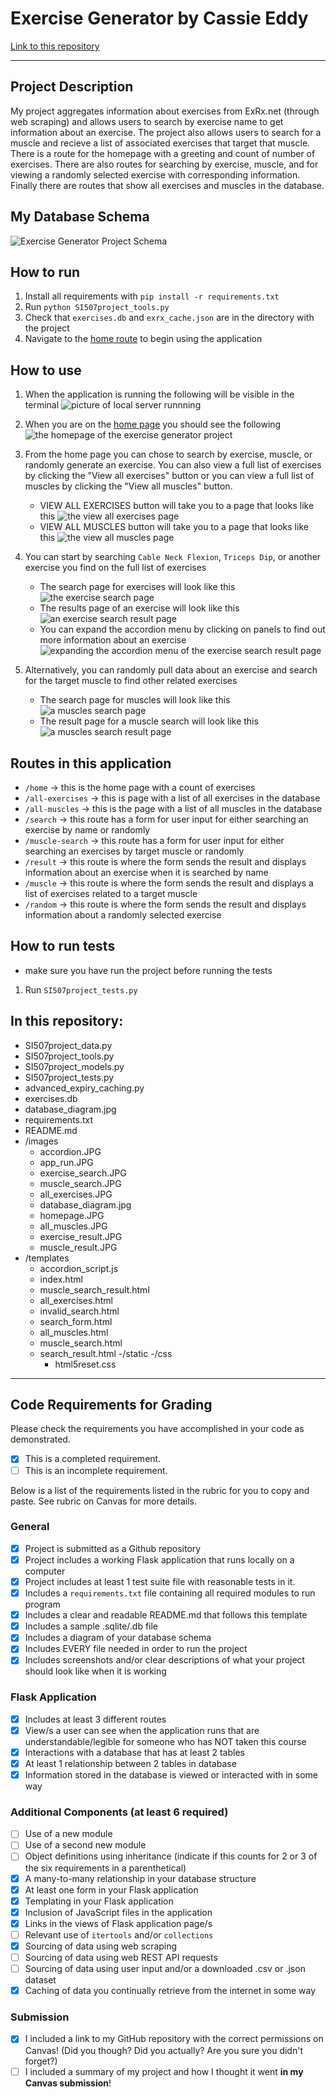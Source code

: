 # Exercise Generator by Cassie Eddy

[Link to this repository](https://github.com/cikeddy/SI507_Final)

---

## Project Description
My project aggregates information about exercises from ExRx.net (through web scraping) and allows users to search by exercise name to get information about an exercise. The project  also allows users to search for a muscle and recieve a list of associated exercises that target that muscle. There is a route for the homepage with a greeting and count of number of exercises. There are also routes for searching by exercise, muscle, and for viewing a randomly selected exercise with corresponding information. Finally there are routes that show all exercises and muscles in the database.


## My Database Schema
![Exercise Generator Project Schema](images/database_diagram.jpg)

## How to run

1. Install all requirements with `pip install -r requirements.txt`
2. Run `python SI507project_tools.py` 
3. Check that `exercises.db` and `exrx_cache.json` are in the directory with the project
4. Navigate to the [home route](http://localhost:5000/home) to begin using the application

## How to use

1. When the application is running the following will be visible in the terminal ![picture of local server runnning](images/app_run.JPG)
2. When you are on the [home page](http://localhost:5000/home) you should see the following ![the homepage of the exercise generator project](images/homepage.JPG)

3. From the home page you can chose to search by exercise, muscle, or randomly generate an exercise. You can also view a full list of exercises by clicking the "View all exercises" button or you can view a full list of muscles by clicking the "View all muscles" button.
    - VIEW ALL EXERCISES button will take you to a page that looks like this ![the view all exercises page](images/all_exercises.JPG)
    - VIEW ALL MUSCLES button will take you to a page that looks like this ![the view all muscles page](images/all_muscles.JPG)
4. You can start by searching `Cable Neck Flexion`, `Triceps Dip`, or another exercise you find on the full list of exercises
    - The search page for exercises will look like this ![the exercise search page](images/exercise_search.JPG)
    - The results page of an exercise will look like this ![an exercise search result page](images/exercise_result.JPG)
    - You can expand the accordion menu by clicking on panels to find out more information about an exercise ![expanding the accordion menu of the exercise search result page](images/accordion.JPG)
5. Alternatively, you can randomly pull data about an exercise and search for the target muscle to find other related exercises
    - The search page for muscles will look like this ![a muscles search page](images/muscle_search.JPG)
    - The result page for a muscle search will look like this ![a muscles search result page](images/muscle_result.JPG)

## Routes in this application
- `/home` -> this is the home page with a count of exercises
- `/all-exercises` -> this is page with a list of all exercises in the database
- `/all-muscles` -> this is the page with a list of all muscles in the database
- `/search` -> this route has a form for user input for either searching an exercise by name or randomly
- `/muscle-search` -> this route has a form for user input for either searching an exercises by target muscle  or randomly
- `/result` -> this route is where the form sends the result and displays information about an exercise when it is searched by name
- `/muscle` -> this route is where the form sends the result and displays a list of exercises related to a target muscle
- `/random` -> this route is where the form sends the result and displays information about a randomly selected exercise

## How to run tests
- make sure you have run the project before running the tests
1. Run `SI507project_tests.py`

## In this repository:
- SI507project_data.py
- SI507project_tools.py
- SI507project_models.py
- SI507project_tests.py
- advanced_expiry_caching.py
- exercises.db
- database_diagram.jpg
- requirements.txt
- README.md
- /images
    - accordion.JPG
    - app_run.JPG
    - exercise_search.JPG
    - muscle_search.JPG
    - all_exercises.JPG
    - database_diagram.jpg
    - homepage.JPG
    - all_muscles.JPG
    - exercise_result.JPG
    - muscle_result.JPG
- /templates
    - accordion_script.js
    - index.html
    - muscle_search_result.html
    - all_exercises.html
    - invalid_search.html
    - search_form.html
    - all_muscles.html
    - muscle_search.html
    - search_result.html
-/static
    -/css
        - html5reset.css

---
## Code Requirements for Grading
Please check the requirements you have accomplished in your code as demonstrated.
- [x] This is a completed requirement.
- [ ] This is an incomplete requirement.

Below is a list of the requirements listed in the rubric for you to copy and paste.  See rubric on Canvas for more details.

### General
- [x] Project is submitted as a Github repository
- [x] Project includes a working Flask application that runs locally on a computer
- [x] Project includes at least 1 test suite file with reasonable tests in it.
- [x] Includes a `requirements.txt` file containing all required modules to run program
- [x] Includes a clear and readable README.md that follows this template
- [x] Includes a sample .sqlite/.db file
- [x] Includes a diagram of your database schema
- [x] Includes EVERY file needed in order to run the project
- [x] Includes screenshots and/or clear descriptions of what your project should look like when it is working

### Flask Application
- [x] Includes at least 3 different routes
- [x] View/s a user can see when the application runs that are understandable/legible for someone who has NOT taken this course
- [x] Interactions with a database that has at least 2 tables
- [x] At least 1 relationship between 2 tables in database
- [x] Information stored in the database is viewed or interacted with in some way

### Additional Components (at least 6 required)
- [ ] Use of a new module
- [ ] Use of a second new module
- [ ] Object definitions using inheritance (indicate if this counts for 2 or 3 of the six requirements in a parenthetical)
- [x] A many-to-many relationship in your database structure
- [x] At least one form in your Flask application
- [x] Templating in your Flask application
- [x] Inclusion of JavaScript files in the application
- [x] Links in the views of Flask application page/s
- [ ] Relevant use of `itertools` and/or `collections`
- [x] Sourcing of data using web scraping
- [ ] Sourcing of data using web REST API requests
- [ ] Sourcing of data using user input and/or a downloaded .csv or .json dataset
- [x] Caching of data you continually retrieve from the internet in some way

### Submission
- [x] I included a link to my GitHub repository with the correct permissions on Canvas! (Did you though? Did you actually? Are you sure you didn't forget?)
- [ ] I included a summary of my project and how I thought it went **in my Canvas submission**!

